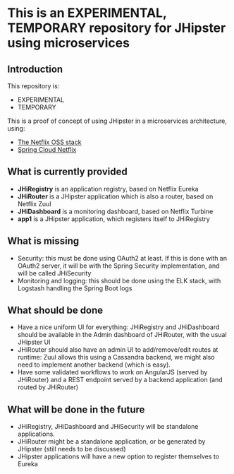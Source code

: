 This is an EXPERIMENTAL, TEMPORARY repository for JHipster using microservices
============

## Introduction

This repository is:

- EXPERIMENTAL
- TEMPORARY

This is a proof of concept of using JHipster in a microservices architecture, using:

- [The Netflix OSS stack](https://netflix.github.io/)
- [Spring Cloud Netflix](http://cloud.spring.io/spring-cloud-netflix/)

## What is currently provided

- __JHiRegistry__ is an application registry, based on Netflix Eureka
- __JHiRouter__ is a JHipster application which is also a router, based on Netflix Zuul
- __JHiDashboard__ is a monitoring dashboard, based on Netflix Turbine
- __app1__ is a JHipster application, which registers itself to JHiRegistry

## What is missing

- Security: this must be done using OAuth2 at least. If this is done with an OAuth2 server, it will be with the Spring Security implementation, and will be called JHiSecurity
- Monitoring and logging: this should be done using the ELK stack, with Logstash handling the Spring Boot logs

## What should be done

- Have a nice uniform UI for everything: JHiRegistry and JHiDashboard should be available in the Admin dashboard of JHiRouter, with the usual JHipster UI
- JHiRouter should also have an admin UI to add/remove/edit routes at runtime: Zuul allows this using a Cassandra backend, we might also need to implement another backend (which is easy).
- Have some validated workflows to work on AngularJS (served by JHiRouter) and a REST endpoint served by a backend application (and routed by JHiRouter)

## What will be done in the future

- JHiRegistry, JHiDashboard and JHiSecurity will be standalone applications.
- JHiRouter might be a standalone application, or be generated by JHipster (still needs to be discussed)
- JHipster applications will have a new option to register themselves to Eureka
